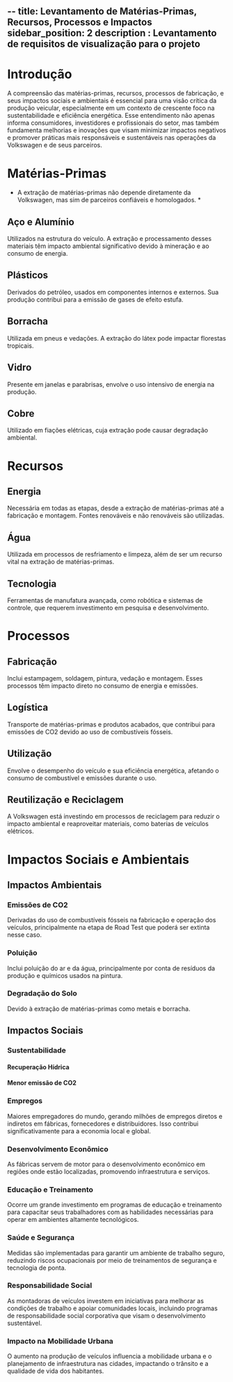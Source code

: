 --
title: Levantamento de Matérias-Primas, Recursos, Processos e Impactos
sidebar_position: 2
description : Levantamento de requisitos de visualização para o projeto
---

# Introdução

A compreensão das matérias-primas, recursos, processos de fabricação, e seus impactos sociais e ambientais é essencial para uma visão crítica da produção veicular, especialmente em um contexto de crescente foco na sustentabilidade e eficiência energética. Esse entendimento não apenas informa consumidores, investidores e profissionais do setor, mas também fundamenta melhorias e inovações que visam minimizar impactos negativos e promover práticas mais responsáveis e sustentáveis nas operações da Volkswagen e de seus parceiros.

# Matérias-Primas

* A extração de matérias-primas não depende diretamente da Volkswagen, mas sim de parceiros confiáveis e homologados. *

## Aço e Alumínio

Utilizados na estrutura do veículo. A extração e processamento desses materiais têm impacto ambiental significativo devido à mineração e ao consumo de energia.

## Plásticos

Derivados do petróleo, usados em componentes internos e externos. Sua produção contribui para a emissão de gases de efeito estufa.

## Borracha

Utilizada em pneus e vedações. A extração do látex pode impactar florestas tropicais.

## Vidro

Presente em janelas e parabrisas, envolve o uso intensivo de energia na produção.

## Cobre

Utilizado em fiações elétricas, cuja extração pode causar degradação ambiental.

# Recursos

## Energia

Necessária em todas as etapas, desde a extração de matérias-primas até a fabricação e montagem. Fontes renováveis e não renováveis são utilizadas.

## Água

Utilizada em processos de resfriamento e limpeza, além de ser um recurso vital na extração de matérias-primas.

## Tecnologia

Ferramentas de manufatura avançada, como robótica e sistemas de controle, que requerem investimento em pesquisa e desenvolvimento.

#  Processos

## Fabricação

Inclui estampagem, soldagem, pintura, vedação e montagem. Esses processos têm impacto direto no consumo de energia e emissões.

## Logística

Transporte de matérias-primas e produtos acabados, que contribui para emissões de CO2 devido ao uso de combustíveis fósseis.

## Utilização

Envolve o desempenho do veículo e sua eficiência energética, afetando o consumo de combustível e emissões durante o uso.

## Reutilização e Reciclagem

A Volkswagen está investindo em processos de reciclagem para reduzir o impacto ambiental e reaproveitar materiais, como baterias de veículos elétricos.

# Impactos Sociais e Ambientais

## Impactos Ambientais

### Emissões de CO2

Derivadas do uso de combustíveis fósseis na fabricação e operação dos veículos, principalmente na etapa de Road Test que poderá ser extinta nesse caso.

### Poluição

Inclui poluição do ar e da água, principalmente por conta de resíduos da produção e químicos usados na pintura.

### Degradação do Solo

Devido à extração de matérias-primas como metais e borracha.

## Impactos Sociais

### Sustentabilidade

#### Recuperação Hídrica

#### Menor emissão de CO2

### Empregos

Maiores empregadores do mundo, gerando milhões de empregos diretos e indiretos em fábricas, fornecedores e distribuidores. Isso contribui significativamente para a economia local e global.

### Desenvolvimento Econômico

As fábricas servem de motor para o desenvolvimento econômico em regiões onde estão localizadas, promovendo infraestrutura e serviços.

### Educação e Treinamento

Ocorre um grande investimento em programas de educação e treinamento para capacitar seus trabalhadores com as habilidades necessárias para operar em ambientes altamente tecnológicos.

### Saúde e Segurança

Medidas são implementadas para garantir um ambiente de trabalho seguro, reduzindo riscos ocupacionais por meio de treinamentos de segurança e tecnologia de ponta.

### Responsabilidade Social

As montadoras de veículos investem em iniciativas para melhorar as condições de trabalho e apoiar comunidades locais, incluindo programas de responsabilidade social corporativa que visam o desenvolvimento sustentável.

### Impacto na Mobilidade Urbana

O aumento na produção de veículos influencia a mobilidade urbana e o planejamento de infraestrutura nas cidades, impactando o trânsito e a qualidade de vida dos habitantes.
